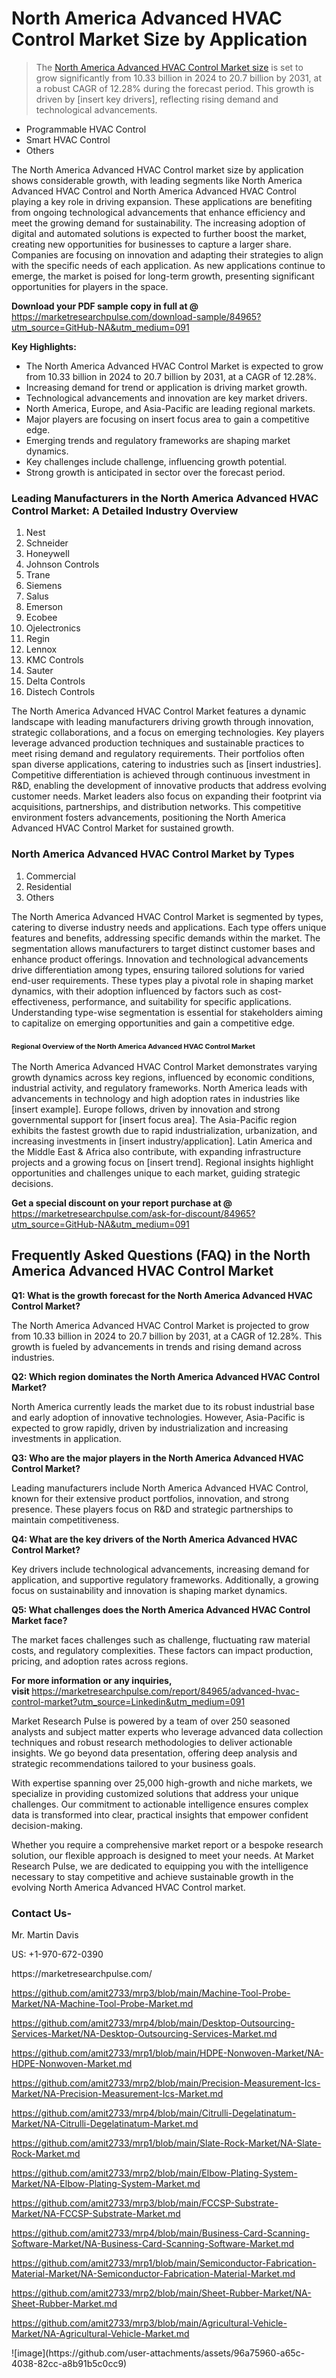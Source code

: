<h1>North America Advanced HVAC Control Market&nbsp;Size by Application</h1><blockquote><p>The <a href="https://marketresearchpulse.com/download-sample/84965?utm_source=GitHub-NA&amp;utm_medium=091">North America Advanced HVAC Control Market size</a> is set to grow significantly from 10.33 billion in 2024 to 20.7 billion by 2031, at a robust CAGR of 12.28% during the forecast period. This growth is driven by [insert key drivers], reflecting rising demand and technological advancements.</p></blockquote><ul><li>Programmable HVAC Control<li> Smart HVAC Control<li> Others</li></ul><p>The North America Advanced HVAC Control market size by application shows considerable growth, with leading segments like North America Advanced HVAC Control and North America Advanced HVAC Control playing a key role in driving expansion. These applications are benefiting from ongoing technological advancements that enhance efficiency and meet the growing demand for sustainability. The increasing adoption of digital and automated solutions is expected to further boost the market, creating new opportunities for businesses to capture a larger share. Companies are focusing on innovation and adapting their strategies to align with the specific needs of each application. As new applications continue to emerge, the market is poised for long-term growth, presenting significant opportunities for players in the space.</p><p><strong>Download your PDF sample copy in full at @ </strong><a href="https://marketresearchpulse.com/download-sample/84965?utm_source=GitHub-NA&amp;utm_medium=091">https://marketresearchpulse.com/download-sample/84965?utm_source=GitHub-NA&amp;utm_medium=091</a></p><p><strong>Key Highlights: </strong></p><ul><li>The North America Advanced HVAC Control Market is expected to grow from 10.33 billion in 2024 to 20.7 billion by 2031, at a CAGR of 12.28%.</li><li>Increasing demand for trend or application is driving market growth.</li><li>Technological advancements and innovation are key market drivers.</li><li>North America, Europe, and Asia-Pacific are leading regional markets.</li><li>Major players are focusing on insert focus area to gain a competitive edge.</li><li>Emerging trends and regulatory frameworks are shaping market dynamics.</li><li>Key challenges include challenge, influencing growth potential.</li><li>Strong growth is anticipated in sector over the forecast period.</li></ul><h3>Leading Manufacturers in the North America Advanced HVAC Control Market: A Detailed Industry Overview</h3><ol><li>Nest</li><li>Schneider</li><li>Honeywell</li><li>Johnson Controls</li><li>Trane</li><li>Siemens</li><li>Salus</li><li>Emerson</li><li>Ecobee</li><li>Ojelectronics</li><li>Regin</li><li>Lennox</li><li>KMC Controls</li><li>Sauter</li><li>Delta Controls</li><li>Distech Controls</li></ol><div class="flex max-w-full flex-col flex-grow"><div class="min-h-8 text-message flex w-full flex-col items-end gap-2 whitespace-normal break-words [.text-message+&amp;]:mt-5" dir="auto" data-message-author-role="assistant" data-message-id="fd8432e4-4910-450d-b182-61b7bfb0a01f" data-message-model-slug="gpt-4o"><div class="flex w-full flex-col gap-1 empty:hidden first:pt-[3px]"><div class="markdown prose w-full break-words dark:prose-invert light"><p>The North America Advanced HVAC Control Market features a dynamic landscape with leading manufacturers driving growth through innovation, strategic collaborations, and a focus on emerging technologies. Key players leverage advanced production techniques and sustainable practices to meet rising demand and regulatory requirements. Their portfolios often span diverse applications, catering to industries such as [insert industries]. Competitive differentiation is achieved through continuous investment in R&amp;D, enabling the development of innovative products that address evolving customer needs. Market leaders also focus on expanding their footprint via acquisitions, partnerships, and distribution networks. This competitive environment fosters advancements, positioning the North America Advanced HVAC Control Market for sustained growth.</p></div></div></div></div><h3>North America Advanced HVAC Control Market by Types</h3><ol><li>Commercial<li> Residential<li> Others</li></ol><div class="flex max-w-full flex-col flex-grow"><div class="min-h-8 text-message flex w-full flex-col items-end gap-2 whitespace-normal break-words [.text-message+&amp;]:mt-5" dir="auto" data-message-author-role="assistant" data-message-id="084470be-0bb7-4664-bddf-5156b4f41249" data-message-model-slug="gpt-4o-mini"><div class="flex w-full flex-col gap-1 empty:hidden first:pt-[3px]"><div class="markdown prose w-full break-words dark:prose-invert light"><p>The North America Advanced HVAC Control Market is segmented by types, catering to diverse industry needs and applications. Each type offers unique features and benefits, addressing specific demands within the market. The segmentation allows manufacturers to target distinct customer bases and enhance product offerings. Innovation and technological advancements drive differentiation among types, ensuring tailored solutions for varied end-user requirements. These types play a pivotal role in shaping market dynamics, with their adoption influenced by factors such as cost-effectiveness, performance, and suitability for specific applications. Understanding type-wise segmentation is essential for stakeholders aiming to capitalize on emerging opportunities and gain a competitive edge.</p></div></div></div></div><h3><span style="font-size: 11px;">Regional Overview of the North America Advanced HVAC Control Market</span></h3><div class="flex max-w-full flex-col flex-grow"><div class="min-h-8 text-message flex w-full flex-col items-end gap-2 whitespace-normal break-words [.text-message+&amp;]:mt-5" dir="auto" data-message-author-role="assistant" data-message-id="e9038762-ce64-4e30-91c9-9bd413514231" data-message-model-slug="gpt-4o-mini"><div class="flex w-full flex-col gap-1 empty:hidden first:pt-[3px]"><div class="markdown prose w-full break-words dark:prose-invert light"><p>The North America Advanced HVAC Control Market demonstrates varying growth dynamics across key regions, influenced by economic conditions, industrial activity, and regulatory frameworks. North America leads with advancements in technology and high adoption rates in industries like [insert example]. Europe follows, driven by innovation and strong governmental support for [insert focus area]. The Asia-Pacific region exhibits the fastest growth due to rapid industrialization, urbanization, and increasing investments in [insert industry/application]. Latin America and the Middle East &amp; Africa also contribute, with expanding infrastructure projects and a growing focus on [insert trend]. Regional insights highlight opportunities and challenges unique to each market, guiding strategic decisions.</p></div></div></div></div><p><strong>Get a special discount on your report purchase at @ </strong><a href="https://marketresearchpulse.com/ask-for-discount/84965?utm_source=GitHub-NA&amp;utm_medium=091">https://marketresearchpulse.com/ask-for-discount/84965?utm_source=GitHub-NA&amp;utm_medium=091</a></p><h2>Frequently Asked Questions (FAQ) in the North America Advanced HVAC Control Market</h2><p><strong>Q1: What is the growth forecast for the North America Advanced HVAC Control Market?</strong></p><p>The North America Advanced HVAC Control Market is projected to grow from 10.33 billion in 2024 to 20.7 billion by 2031, at a CAGR of 12.28%. This growth is fueled by advancements in trends and rising demand across industries.</p><p><strong>Q2: Which region dominates the North America Advanced HVAC Control Market?</strong></p><p>North America currently leads the market due to its robust industrial base and early adoption of innovative technologies. However, Asia-Pacific is expected to grow rapidly, driven by industrialization and increasing investments in application.</p><p><strong>Q3: Who are the major players in the North America Advanced HVAC Control Market?</strong></p><p>Leading manufacturers include North America Advanced HVAC Control, known for their extensive product portfolios, innovation, and strong presence. These players focus on R&amp;D and strategic partnerships to maintain competitiveness.</p><p><strong>Q4: What are the key drivers of the North America Advanced HVAC Control Market?</strong></p><p>Key drivers include technological advancements, increasing demand for application, and supportive regulatory frameworks. Additionally, a growing focus on sustainability and innovation is shaping market dynamics.</p><p><strong>Q5: What challenges does the North America Advanced HVAC Control Market face?</strong></p><p>The market faces challenges such as challenge, fluctuating raw material costs, and regulatory complexities. These factors can impact production, pricing, and adoption rates across regions.</p><p><strong>For more information or any inquiries, visit&nbsp;</strong><a href="https://marketresearchpulse.com/report/84965/advanced-hvac-control-market?utm_source=Linkedin&utm_medium=091">https://marketresearchpulse.com/report/84965/advanced-hvac-control-market?utm_source=Linkedin&utm_medium=091</a></p><p>Market Research Pulse is powered by a team of over 250 seasoned analysts and subject matter experts who leverage advanced data collection techniques and robust research methodologies to deliver actionable insights. We go beyond data presentation, offering deep analysis and strategic recommendations tailored to your business goals.</p><p>With expertise spanning over 25,000 high-growth and niche markets, we specialize in providing customized solutions that address your unique challenges. Our commitment to actionable intelligence ensures complex data is transformed into clear, practical insights that empower confident decision-making.</p><p>Whether you require a comprehensive market report or a bespoke research solution, our flexible approach is designed to meet your needs. At Market Research Pulse, we are dedicated to equipping you with the intelligence necessary to stay competitive and achieve sustainable growth in the evolving North America Advanced HVAC Control market.</p><h3><strong>Contact Us-</strong></h3><p>Mr. Martin Davis</p><p>US: +1-970-672-0390</p><p>https://marketresearchpulse.com/</p><p><a href="https://github.com/amit2733/mrp3/blob/main/Machine-Tool-Probe-Market/NA-Machine-Tool-Probe-Market.md">https://github.com/amit2733/mrp3/blob/main/Machine-Tool-Probe-Market/NA-Machine-Tool-Probe-Market.md</a></p><p><a href="https://github.com/amit2733/mrp4/blob/main/Desktop-Outsourcing-Services-Market/NA-Desktop-Outsourcing-Services-Market.md">https://github.com/amit2733/mrp4/blob/main/Desktop-Outsourcing-Services-Market/NA-Desktop-Outsourcing-Services-Market.md</a></p><p><a href="https://github.com/amit2733/mrp1/blob/main/HDPE-Nonwoven-Market/NA-HDPE-Nonwoven-Market.md">https://github.com/amit2733/mrp1/blob/main/HDPE-Nonwoven-Market/NA-HDPE-Nonwoven-Market.md</a></p><p><a href="https://github.com/amit2733/mrp2/blob/main/Precision-Measurement-Ics-Market/NA-Precision-Measurement-Ics-Market.md">https://github.com/amit2733/mrp2/blob/main/Precision-Measurement-Ics-Market/NA-Precision-Measurement-Ics-Market.md</a></p><p><a href="https://github.com/amit2733/mrp4/blob/main/Citrulli-Degelatinatum-Market/NA-Citrulli-Degelatinatum-Market.md">https://github.com/amit2733/mrp4/blob/main/Citrulli-Degelatinatum-Market/NA-Citrulli-Degelatinatum-Market.md</a></p><p><a href="https://github.com/amit2733/mrp1/blob/main/Slate-Rock-Market/NA-Slate-Rock-Market.md">https://github.com/amit2733/mrp1/blob/main/Slate-Rock-Market/NA-Slate-Rock-Market.md</a></p><p><a href="https://github.com/amit2733/mrp2/blob/main/Elbow-Plating-System-Market/NA-Elbow-Plating-System-Market.md">https://github.com/amit2733/mrp2/blob/main/Elbow-Plating-System-Market/NA-Elbow-Plating-System-Market.md</a></p><p><a href="https://github.com/amit2733/mrp3/blob/main/FCCSP-Substrate-Market/NA-FCCSP-Substrate-Market.md">https://github.com/amit2733/mrp3/blob/main/FCCSP-Substrate-Market/NA-FCCSP-Substrate-Market.md</a></p><p><a href="https://github.com/amit2733/mrp4/blob/main/Business-Card-Scanning-Software-Market/NA-Business-Card-Scanning-Software-Market.md">https://github.com/amit2733/mrp4/blob/main/Business-Card-Scanning-Software-Market/NA-Business-Card-Scanning-Software-Market.md</a></p><p><a href="https://github.com/amit2733/mrp1/blob/main/Semiconductor-Fabrication-Material-Market/NA-Semiconductor-Fabrication-Material-Market.md">https://github.com/amit2733/mrp1/blob/main/Semiconductor-Fabrication-Material-Market/NA-Semiconductor-Fabrication-Material-Market.md</a></p><p><a href="https://github.com/amit2733/mrp2/blob/main/Sheet-Rubber-Market/NA-Sheet-Rubber-Market.md">https://github.com/amit2733/mrp2/blob/main/Sheet-Rubber-Market/NA-Sheet-Rubber-Market.md</a></p><p><a href="https://github.com/amit2733/mrp3/blob/main/Agricultural-Vehicle-Market/NA-Agricultural-Vehicle-Market.md">https://github.com/amit2733/mrp3/blob/main/Agricultural-Vehicle-Market/NA-Agricultural-Vehicle-Market.md</a></p>
![image](https://github.com/user-attachments/assets/96a75960-a65c-4038-82cc-a8b91b5c0cc9)
